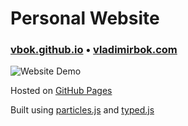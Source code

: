 # Personal Website

### [vbok.github.io](https://vbok.github.io/) • [vladimirbok.com](https://vladimirbok.com/)

![Website Demo](img/demo.gif)

Hosted on [GitHub Pages](https://pages.github.com/)

Built using [particles.js](https://github.com/VincentGarreau/particles.js/) and [typed.js](https://github.com/mattboldt/typed.js/)
